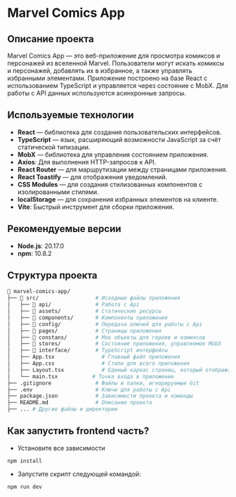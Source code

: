 # Marvel Comics App

## Описание проекта

Marvel Comics App — это веб-приложение для просмотра комиксов и персонажей из вселенной Marvel. Пользователи могут искать комиксы и персонажей, добавлять их в избранное, а также управлять избранными элементами. Приложение построено на базе React с использованием TypeScript и управляется через состояние с MobX. Для работы с API данных используются асинхронные запросы.

## Используемые технологии

- **React** — библиотека для создания пользовательских интерфейсов.
- **TypeScript** — язык, расширяющий возможности JavaScript за счёт статической типизации.
- **MobX** — библиотека для управления состоянием приложения.
- **Axios**: Для выполнения HTTP-запросов к API.
- **React Router** — для маршрутизации между страницами приложения.
- **React Toastify** — для отображения уведомлений.
- **CSS Modules** — для создания стилизованных компонентов с изолированными стилями.
- **localStorage** — для сохранения избранных элементов на клиенте.
- **Vite**: Быстрый инструмент для сборки приложения.

## Рекомендуемые версии

- **Node.js**: 20.17.0
- **npm**: 10.8.2

## Структура проекта

```bash
📁 marvel-comics-app/
├── 📁 src/                  # Исходные файлы приложения
│   ├── 📁 api/              # Работа с Api
│   ├── 📁 assets/           # Статические ресурсы 
│   ├── 📁 components/       # Компоненты приложения
│   ├── 📁 config/           # Передача ключей для работы с Api
│   ├── 📁 pages/            # Страницы приложения
│   ├── 📁 constans/         # Мок объекты для героев и комиксов
│   ├── 📁 stores/           # Состояние приложения, управляемое MobX
│   ├── 📁 interface/        # TypeScript интерфейсы
│   ├── App.tsx               # Главный файл приложения
│   ├── App.css               # Стили для всего приложения
│   ├── Layout.tsx            # Единый каркас страниц, который отображается на каждой странице приложения
│   └── main.tsx           # Точка входа в приложение
├── .gitignore              # Файлы и папки, игнорируемые Git
├── .env                    # Ключи для работы с Api
├── package.json            # Зависимости проекта и команды
├── README.md               # Описание проекта
├── ... # Другие файлы и директории
```
## Как запустить frontend часть?

* Установите все зависимости
```commandline
npm install 
```
* Запустите скрипт следующей командой:
```commandline
npm run dev
```
